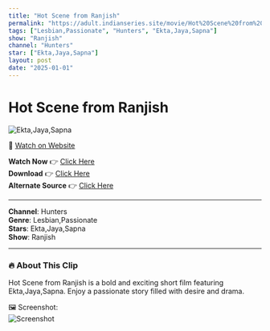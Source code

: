 ```yaml
---
title: "Hot Scene from Ranjish"
permalink: "https://adult.indianseries.site/movie/Hot%20Scene%20from%20Ranjish"
tags: ["Lesbian,Passionate", "Hunters", "Ekta,Jaya,Sapna"]
show: "Ranjish"
channel: "Hunters"
star: ["Ekta,Jaya,Sapna"]
layout: post
date: "2025-01-01"
---
```


# Hot Scene from Ranjish

![Ekta,Jaya,Sapna](https://shorts.desisins.com/wp-content/uploads/2023/04/Ranjish-hot-lesbian-jaya-ekta-sapna-hutners-shorts.desisins.com_.jpg)

🔗 [Watch on Website](https://adult.indianseries.site/movie/Hot%20Scene%20from%20Ranjish)

**Watch Now** 👉 [Click Here](https://adult.indianseries.site/movie/Hot%20Scene%20from%20Ranjish)  
**Download** 👉 [Click Here](https://adult.indianseries.site/movie/Hot%20Scene%20from%20Ranjish)  
**Alternate Source** 👉 [Click Here](https://adult.indianseries.site/movie/Hot%20Scene%20from%20Ranjish)

---

**Channel**: Hunters  
**Genre**: Lesbian,Passionate  
**Stars**: Ekta,Jaya,Sapna  
**Show**: Ranjish

---

### 🔥 About This Clip

Hot Scene from Ranjish is a bold and exciting short film featuring Ekta,Jaya,Sapna. Enjoy a passionate story filled with desire and drama.
 
🖼️ Screenshot:  
![Screenshot](https://shorts.desisins.com/wp-content/uploads/2023/04/Ranjish-hot-lesbian-jaya-ekta-sapna-hutners-shorts.desisins.com_.jpg)
